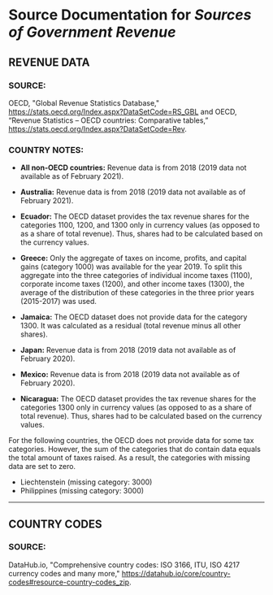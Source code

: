 # Source Documentation for _Sources of Government Revenue_

## **REVENUE DATA**

### **SOURCE:**

OECD, "Global Revenue Statistics Database," https://stats.oecd.org/Index.aspx?DataSetCode=RS_GBL and OECD, “Revenue Statistics – OECD countries: Comparative tables,” https://stats.oecd.org/Index.aspx?DataSetCode=Rev.

### **COUNTRY NOTES:**

* **All non-OECD countries:** Revenue data is from 2018 (2019 data not available as of February 2021).

* **Australia:** Revenue data is from 2018 (2019 data not available as of February 2021).

* **Ecuador:** The OECD dataset provides the tax revenue shares for the categories 1100, 1200, and 1300 only in currency values (as opposed to as a share of total revenue). Thus, shares had to be calculated based on the currency values.

* **Greece:** Only the aggregate of taxes on income, profits, and capital gains (category 1000) was available for the year 2019. To split this aggregate into the three categories of individual income taxes (1100), corporate income taxes (1200), and other income taxes (1300), the average of the distribution of these categories in the three prior years (2015-2017) was used.

* **Jamaica:** The OECD dataset does not provide data for the category 1300. It was calculated as a residual (total revenue minus all other shares).

* **Japan:** Revenue data is from 2018 (2019 data not available as of February 2020).

* **Mexico:** Revenue data is from 2018 (2019 data not available as of February 2020).

* **Nicaragua:** The OECD dataset provides the tax revenue shares for the categories 1300 only in currency values (as opposed to as a share of total revenue). Thus, shares had to be calculated based on the currency values.

For the following countries, the OECD does not provide data for some tax categories. However, the sum of the categories that do contain data equals the total amount of taxes raised. As a result, the categories with missing data are set to zero.

 * Liechtenstein (missing category: 3000)
 * Philippines (missing category: 3000)

____________________________________________________
## **COUNTRY CODES**

### **SOURCE:**

DataHub.io, "Comprehensive country codes: ISO 3166, ITU, ISO 4217 currency codes and many more," https://datahub.io/core/country-codes#resource-country-codes_zip.